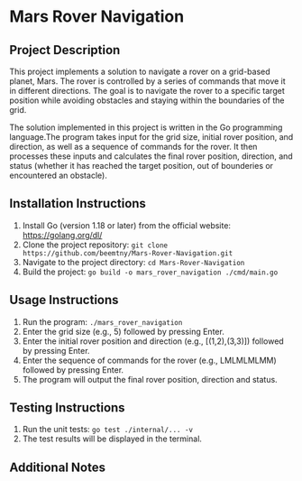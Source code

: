 # Mars Rover Navigation

## Project Description

This project implements a solution to navigate a rover on a grid-based planet, Mars. The rover is controlled by a series of commands that move it in different directions. The goal is to navigate the rover to a specific target position while avoiding obstacles and staying within the boundaries of the grid.

The solution implemented in this project is written in the Go programming language.The program takes input for the grid size, initial rover position, and direction, as well as a sequence of commands for the rover. It then processes these inputs and calculates the final rover position, direction, and status (whether it has reached the target position, out of bounderies or encountered an obstacle).

## Installation Instructions

1. Install Go (version 1.18 or later) from the official website: https://golang.org/dl/
2. Clone the project repository: `git clone https://github.com/beemtny/Mars-Rover-Navigation.git`
3. Navigate to the project directory: `cd Mars-Rover-Navigation`
4. Build the project: `go build -o mars_rover_navigation ./cmd/main.go`

## Usage Instructions

1. Run the program: `./mars_rover_navigation`
2. Enter the grid size (e.g., 5) followed by pressing Enter.
3. Enter the initial rover position and direction (e.g., [(1,2),(3,3)]) followed by pressing Enter.
4. Enter the sequence of commands for the rover (e.g., LMLMLMLMM) followed by pressing Enter.
5. The program will output the final rover position, direction and status.

## Testing Instructions

1. Run the unit tests: `go test ./internal/... -v`
2. The test results will be displayed in the terminal.

## Additional Notes
